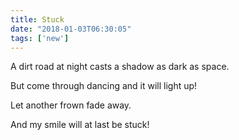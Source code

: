 ```yaml
---
title: Stuck
date: "2018-01-03T06:30:05"
tags: ['new']
---
```


A dirt road at night casts a shadow as dark as space.

But come through dancing and it will light up!

Let another frown fade away.

And my smile will at last be stuck!